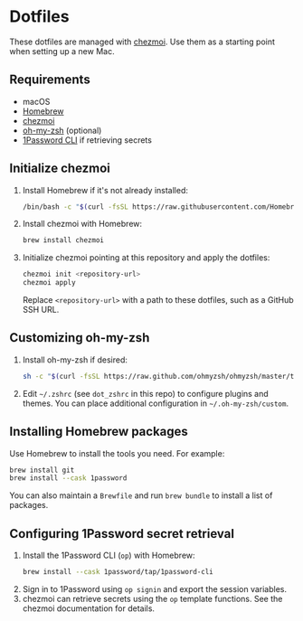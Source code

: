 # Dotfiles

These dotfiles are managed with [chezmoi](https://www.chezmoi.io/). Use them as a starting point when setting up a new Mac.

## Requirements

- macOS
- [Homebrew](https://brew.sh)
- [chezmoi](https://www.chezmoi.io)
- [oh-my-zsh](https://ohmyz.sh/) (optional)
- [1Password CLI](https://developer.1password.com/docs/cli/) if retrieving secrets

## Initialize chezmoi

1. Install Homebrew if it's not already installed:
   ```bash
   /bin/bash -c "$(curl -fsSL https://raw.githubusercontent.com/Homebrew/install/HEAD/install.sh)"
   ```
2. Install chezmoi with Homebrew:
   ```bash
   brew install chezmoi
   ```
3. Initialize chezmoi pointing at this repository and apply the dotfiles:
   ```bash
   chezmoi init <repository-url>
   chezmoi apply
   ```
   Replace `<repository-url>` with a path to these dotfiles, such as a GitHub SSH URL.

## Customizing oh-my-zsh

1. Install oh-my-zsh if desired:
   ```bash
   sh -c "$(curl -fsSL https://raw.github.com/ohmyzsh/ohmyzsh/master/tools/install.sh)"
   ```
2. Edit `~/.zshrc` (see `dot_zshrc` in this repo) to configure plugins and themes. You can place additional configuration in `~/.oh-my-zsh/custom`.

## Installing Homebrew packages

Use Homebrew to install the tools you need. For example:
```bash
brew install git
brew install --cask 1password
```
You can also maintain a `Brewfile` and run `brew bundle` to install a list of packages.

## Configuring 1Password secret retrieval

1. Install the 1Password CLI (`op`) with Homebrew:
   ```bash
   brew install --cask 1password/tap/1password-cli
   ```
2. Sign in to 1Password using `op signin` and export the session variables.
3. chezmoi can retrieve secrets using the `op` template functions. See the chezmoi documentation for details.


